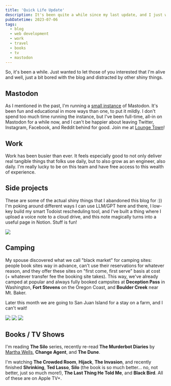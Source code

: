 ```yaml
---
title: 'Quick Life Update'
description: It's been quite a while since my last update, and I just want to post something to say that I'm alive :)
pubDatetime: 2023-07-06
tags:
  - blog
  - web development
  - work
  - travel
  - books
  - tv
  - mastodon
---
```


So, it's been a while. Just wanted to let those of you interested that I'm alive and well, just a bit bored with the blog and distracted by other shiny things.

## Mastodon

As I mentioned in the past, I'm running a [small instance](https://lounge.town) of Mastodon. It's been fun and educational in more ways than one, to put it mildly. I don't spend too much time running the instance, but I've been full-time, all-in on Mastodon for a while now, and I can't be happier about leaving Twitter, Instagram, Facebook, and Reddit behind for good. Join me at [Lounge Town](https://lounge.town/)!

## Work

Work has been busier than ever. It feels especially good to not only deliver real tangible things that folks use daily, but to also grow as an engineer, also daily. I'm really lucky to be on this team and have free access to this wealth of experience.

## Side projects

These are some of the actual shiny things that I abandoned this blog for :)) I'm poking around different ways I can use LLM/GPT here and there, I low-key build my smart Todoist rescheduling tool, and I've built a thing where I upload a voice note to a cloud drive, and this note magically turns into a useful page in Notion. Stuff is fun!

![](https://cdn.sanity.io/images/n3o7a5dl/prod/0b4b2981c7591b169d779c6860d940afc37649e0-1929x1283.png)

## Camping

My spouse discovered what we call "black market" for camping sites: people book sites way in advance, can't use their reservations for whatever reason, and they offer these sites on "first come, first serve" basis at cost (+ whatever transfer fee the booking site takes). This way, we've already camped at popular and always fully booked campsites at **Deception Pass** in Washington, **Fort Stevens** on the Oregon Coast, and **Boulder Creek** near Mt. Baker.

Later this month we are going to San Juan Island for a stay on a farm, and I can't wait!

![](assets/blog/posts/quick-life-update/53ab0a3b7d0da1429d432c01b65d9224daca3d8d-4032x2268.avif)
![](assets/blog/posts/quick-life-update/95d7e092c3dc38cf92aef03dcbdc4366c34c0cdf-4032x2268.avif)
![](assets/blog/posts/quick-life-update/bbbc0e2650389bdaeee08dd048a5fa5114225857-3690x2764.avif)

## Books / TV Shows

I'm reading **The Silo** series, recently re-read **The Murderbot Diaries** by [Martha Wells](/library/martha-wells), **Change Agent**, and **The Dune**.

I'm watching **The Crowded Room**, **Hijack**, **The Invasion**, and recently finished **Shrinking**, **Ted Lasso**, **Silo** (the book is so much better... no, not better, just so much more!), **The Last Thing He Told Me**, and **Black Bird**. All of these are on Apple TV+.

